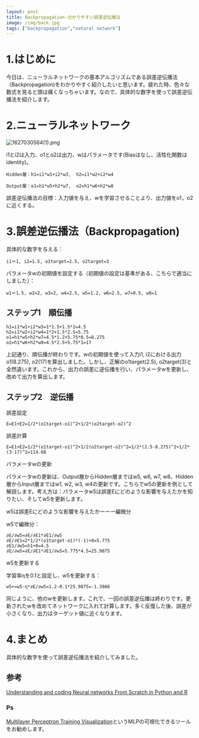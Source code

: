 ```yaml
---
layout: post
title: Backpropagation-分かりやすい誤差逆伝播法
image: /img/back.jpg
tags: ["backpropagation","natural network"]
---
```


# 1.はじめに
今日は、ニューラルネットワークの基本アルゴリズムである誤差逆伝播法（Backpropagation)をわかりやすく紹介したいと思います。疲れた時、色々な数式を見ると頭は痛くなっちゃいます。なので、具体的な数字を使って誤差逆伝播法を紹介します。

# 2.ニューラルネットワーク

![1627030564(1).png](https://qiita-image-store.s3.ap-northeast-1.amazonaws.com/0/1668082/edcc9c0c-98f5-0ff9-5107-06e526f1418d.png)

i1とi2は入力、o1とo2は出力、wはパラメータです(Biasはなし、活性化関数はidentity)。


```
Hidden層：h1=i1*w1+i2*w3,  h2=i1*w2+i2*w4
```


```
Output層：o1=h1*w5+h2*w7,  o2=h1*w6+h2*w8
```


誤差逆伝播法の目標：入力値を与え、wを学習させることより、出力値をo1，o2に近くする。

# 3.誤差逆伝播法（Backpropagation)

具体的な数字を与える：


```
i1＝1, i2=1.5, o1target=2.5, o2target=3
```


パラメータwの初期値を設定する（初期値の設定は基準がある、こちらで適当にしました）：


```
w1＝1.5, w2=2, w3=2, w4=2.5, w5=1.2, w6=2.5, w7=0.5, w8=1
```


## ステップ1　順伝播


```
h1=i1*w1+i2*w3=1*1.5+1.5*2=4.5
h2=i1*w2+i2*w4=1*2+1.5*2.5=5.75
o1=h1*w5+h2*w7=4.5*1.2+5.75*0.5=8.275
o2=h1*w6+h2*w8=4.5*2.5+5.75*1=17
```

上記通り、順伝播が終わりです。wの初期値を使って入力i1, i2における出力o1(8.275), o2(17)を算出しました。しかし、正解のo1target(2.5), o2target(3)と全然違います。これから、出力の誤差に逆伝播を行い、パラメータwを更新し、改めて出力を算出します。

## ステップ2　逆伝播

誤差設定

```
E=E1+E2=1/2*(o1target-o1)^2+1/2*(o2target-o2)^2
```

誤差計算

```
E=E1+E2=1/2*(o1target-o1)^2+1/2(o2target-o2)^2=1/2*(2.5-8.275)^2+1/2*(3-17)^2=114.68
```

パラメータwの更新

パラメータwの更新は、Output層からHidden層まではw5, w6, w7, w8、Hidden層からInput層まではw1, w2, w3, w4の更新です。こちらでw5の更新を例として解説します。考え方は：パラメータw5は誤差Eにどのような影響を与えたかを知りたい、そしてw5を更新します。

w5は誤差Eにどのような影響を与えたかーーー編微分

w5で編微分： 

```
∂E/∂w5=∂E/∂E1*∂E1/∂w5
∂E/∂E1=2*1/2*(o1target-o1)*(-1)+0=5.775
∂E1/∂w5=h1+0=4.5
∂E/∂w5=∂E/∂E1*∂E1/∂w5=5.775*4.5=25.9875
```

w5を更新する

学習率ηを0.1と設定し、w5を更新する：

```
w5+=w5-η*∂E/∂w5=1.2-0.1*25.9875=-1.3986
```

同じように、他のwを更新します。これで、一回の誤差逆伝播は終わりです。更新されたwを改めてネットワークに入れて計算します。多く反復した後、誤差が小さくなり、出力はターゲット値に近くなります。

# 4.まとめ

具体的な数字を使って誤差逆伝播法を紹介してみました。

## 参考
[Understanding and coding Neural networks From Scratch in Python and R](https://www.analyticsvidhya.com/blog/2020/07/neural-networks-from-scratch-in-python-and-r/)

### Ps
[Multilayer Perceptron Training Visualization](https://borgelt.net/doc/mlpd/mlpd.html#Introduction)というMLPの可視化できるツールをお勧めします。
